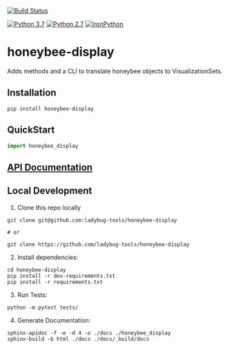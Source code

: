 [![Build Status](https://github.com/ladybug-tools/honeybee-display/workflows/CI/badge.svg)](https://github.com/ladybug-tools/honeybee-display/actions)

[![Python 3.7](https://img.shields.io/badge/python-3.7-blue.svg)](https://www.python.org/downloads/release/python-370/) [![Python 2.7](https://img.shields.io/badge/python-2.7-green.svg)](https://www.python.org/downloads/release/python-270/) [![IronPython](https://img.shields.io/badge/ironpython-2.7-red.svg)](https://github.com/IronLanguages/ironpython2/releases/tag/ipy-2.7.8/)

# honeybee-display

Adds methods and a CLI to translate honeybee objects to VisualizationSets.

## Installation
```console
pip install honeybee-display
```

## QuickStart
```python
import honeybee_display

```

## [API Documentation](http://ladybug-tools.github.io/honeybee-display/docs)

## Local Development
1. Clone this repo locally
```console
git clone git@github.com:ladybug-tools/honeybee-display

# or

git clone https://github.com/ladybug-tools/honeybee-display
```
2. Install dependencies:
```console
cd honeybee-display
pip install -r dev-requirements.txt
pip install -r requirements.txt
```

3. Run Tests:
```console
python -m pytest tests/
```

4. Generate Documentation:
```console
sphinx-apidoc -f -e -d 4 -o ./docs ./honeybee_display
sphinx-build -b html ./docs ./docs/_build/docs
```
